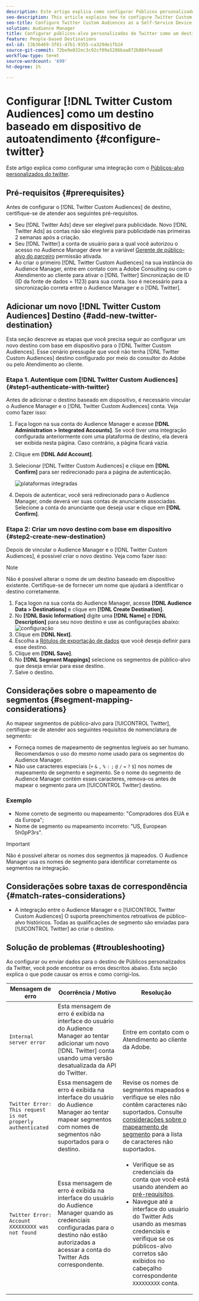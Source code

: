 ```yaml
---
description: Este artigo explica como configurar Públicos personalizados do Twitter para integrações novas e existentes.
seo-description: This article explains how to configure Twitter Custom Audiences for both new and existing integrations.
seo-title: Configure Twitter Custom Audiences as a Self-Service Device-Based Destination
solution: Audience Manager
title: Configurar públicos-alvo personalizados do Twitter como um destino baseado em dispositivo de autoatendimento
feature: People-based Destinations
exl-id: 13b36469-3f61-47b1-9355-ca329de1fb24
source-git-commit: 72be9e032ec3c92cf09a5286baa872b884feaaa0
workflow-type: tm+mt
source-wordcount: '699'
ht-degree: 1%

---
```


# Configurar [!DNL Twitter Custom Audiences] como um destino baseado em dispositivo de autoatendimento {#configure-twitter}

Este artigo explica como configurar uma integração com o [Públicos-alvo personalizados do twitter](https://business.twitter.com/en/help/campaign-setup/campaign-targeting/custom-audiences.html).

## Pré-requisitos {#prerequisites}

Antes de configurar o [!DNL Twitter Custom Audiences] de destino, certifique-se de atender aos seguintes pré-requisitos.

* Seu [!DNL Twitter Ads] deve ser elegível para publicidade. Novo [!DNL Twitter Ads] as contas não são elegíveis para publicidade nas primeiras 2 semanas após a criação.
* Seu [!DNL Twitter] a conta de usuário para a qual você autorizou o acesso no Audience Manager deve ter a variável [Gerente de público-alvo do parceiro](https://business.twitter.com/en/help/troubleshooting/multi-user-login-faq.html#accesslevels) permissão ativada.
* Ao criar o primeiro [!DNL Twitter Custom Audiences] na sua instância do Audience Manager, entre em contato com a Adobe Consulting ou com o Atendimento ao cliente para ativar o [!DNL Twitter] Sincronização de ID (ID da fonte de dados = 1123) para sua conta. Isso é necessário para a sincronização correta entre o Audience Manager e o [!DNL Twitter].

## Adicionar um novo [!DNL Twitter Custom Audiences] Destino {#add-new-twitter-destination}

Esta seção descreve as etapas que você precisa seguir ao configurar um novo destino com base em dispositivo para o [!DNL Twitter Custom Audiences]. Esse cenário pressupõe que você não tenha [!DNL Twitter Custom Audiences] destino configurado por meio do consultor do Adobe ou pelo Atendimento ao cliente.

### Etapa 1. Autentique com [!DNL Twitter Custom Audiences] {#step1-authenticate-with-twitter}

Antes de adicionar o destino baseado em dispositivo, é necessário vincular o Audience Manager e o [!DNL Twitter Custom Audiences] conta. Veja como fazer isso:

1. Faça logon na sua conta do Audience Manager e acesse **[!DNL Administration > Integrated Accounts]**. Se você tiver uma integração configurada anteriormente com uma plataforma de destino, ela deverá ser exibida nesta página. Caso contrário, a página ficará vazia.
1. Clique em **[!DNL Add Account]**.
1. Selecionar [!DNL Twitter Custom Audiences] e clique em **[!DNL Confirm]** para ser redirecionado para a página de autenticação.

   ![plataformas integradas](assets/dbd-integrated-platforms.png)

1. Depois de autenticar, você será redirecionado para o Audience Manager, onde deverá ver suas contas de anunciante associadas. Selecione a conta do anunciante que deseja usar e clique em **[!DNL Confirm]**.

### Etapa 2: Criar um novo destino com base em dispositivo {#step2-create-new-destination}

Depois de vincular o Audience Manager e o [!DNL Twitter Custom Audiences], é possível criar o novo destino. Veja como fazer isso:

>[!NOTE]
>
>Não é possível alterar o nome de um destino baseado em dispositivo existente. Certifique-se de fornecer um nome que ajudará a identificar o destino corretamente.

1. Faça logon na sua conta do Audience Manager, acesse **[!DNL Audience Data > Destinations]** e clique em **[!DNL Create Destination]**.
1. No **[!DNL Basic Information]** digite uma **[!DNL Name]** e **[!DNL Description]** para seu novo destino e use as configurações abaixo: ![configuração](assets/dbd-new-basic.png)
1. Clique em **[!DNL Next]**.
1. Escolha a [Rótulos de exportação de dados](/help/using/features/data-export-controls.md#controls-labels) que você deseja definir para esse destino.
1. Clique em **[!DNL Save]**.
1. No **[!DNL Segment Mappings]** selecione os segmentos de público-alvo que deseja enviar para esse destino.
1. Salve o destino.

## Considerações sobre o mapeamento de segmentos {#segment-mapping-considerations}

Ao mapear segmentos de público-alvo para [!UICONTROL Twitter], certifique-se de atender aos seguintes requisitos de nomenclatura de segmento:

* Forneça nomes de mapeamento de segmentos legíveis ao ser humano. Recomendamos o uso do mesmo nome usado para os segmentos do Audience Manager.
* Não use caracteres especiais (`+` `&` `,` `%` `:` `;` `@` `/` `=` `?` `$`) nos nomes de mapeamento de segmento e segmento. Se o nome do segmento de Audience Manager contém esses caracteres, remova-os antes de mapear o segmento para um [!UICONTROL Twitter] destino.

### Exemplo

* Nome correto de segmento ou mapeamento: &quot;Compradores dos EUA e da Europa&quot;;
* Nome de segmento ou mapeamento incorreto: &quot;US, European 5h0pP3rs&quot;.

>[!IMPORTANT]
>
>Não é possível alterar os nomes dos segmentos já mapeados. O Audience Manager usa os nomes de segmento para identificar corretamente os segmentos na integração.

## Considerações sobre taxas de correspondência {#match-rates-considerations}

* A integração entre o Audience Manager e o [!UICONTROL Twitter Custom Audiences] O suporta preenchimentos retroativos de público-alvo históricos. Todas as qualificações de segmento são enviadas para [!UICONTROL Twitter] ao criar o destino.

## Solução de problemas {#troubleshooting}

Ao configurar ou enviar dados para o destino de Públicos personalizados da Twitter, você pode encontrar os erros descritos abaixo. Esta seção explica o que pode causar os erros e como corrigi-los.

| Mensagem de erro | Ocorrência / Motivo | Resolução |
|---|---|---|
| `Internal server error` | Esta mensagem de erro é exibida na interface do usuário do Audience Manager ao tentar adicionar um novo [!DNL Twitter] conta usando uma versão desatualizada da API do Twitter. | Entre em contato com o Atendimento ao cliente da Adobe. |
| `Twitter Error: This request is not properly authenticated` | Essa mensagem de erro é exibida na interface do usuário do Audience Manager ao tentar mapear segmentos com nomes de segmentos não suportados para o destino. | Revise os nomes de segmentos mapeados e verifique se eles não contêm caracteres não suportados. Consulte [considerações sobre o mapeamento de segmento](#segment-mapping-considerations) para a lista de caracteres não suportados. |
| `Twitter Error: Account XXXXXXXXX was not found` | Essa mensagem de erro é exibida na interface do usuário do Audience Manager quando as credenciais configuradas para o destino não estão autorizadas a acessar a conta do Twitter Ads correspondente. | <ul><li>Verifique se as credenciais da conta que você está usando atendem ao [pré-requisitos](#prerequisites).</li><li>Navegue até a interface do usuário do Twitter Ads usando as mesmas credenciais e verifique se os públicos-alvo corretos são exibidos no cabeçalho correspondente `XXXXXXXXX` conta. </li></ul> |